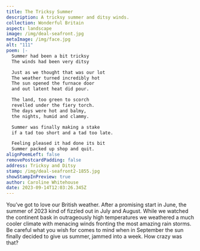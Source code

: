 ```yaml
---
title: The Tricksy Summer
description: A tricksy summer and ditsy winds.
collection: Wonderful Britain
aspect: landscape
image: /img/deal-seafront.jpg
metaImage: /img/face.jpg
alt: "111"
poem: |-
  Summer had been a bit tricksy
  The winds had been very ditsy

  Just as we thought that was our lot
  The weather turned incredibly hot
  The sun opened the furnace door 
  and out latent heat did pour.

  The land, too green to scorch
  revelled under the fiery torch.
  The days were hot and balmy,
  the nights, humid and clammy.

  Summer was finally making a stake 
  if a tad too short and a tad too late.

  Feeling pleased it had done its bit
  Summer packed up shop and quit.
alignPoemLeft: false
removePostcardPadding: false
address: Tricksy and Ditsy
stamp: /img/deal-seafront2-1855.jpg
showStampInPreview: true
author: Caroline Whitehouse
date: 2023-09-14T12:03:26.345Z
---
```

You’ve got to love our British weather. After a promising start in June, the summer of 2023 kind of fizzled out in July and August. While we watched the continent bask in outrageously high temperatures we weathered a much cooler climate with menacing winds fronting the most amazing rain storms. Be careful what you wish for comes to mind when in September the sun finally decided to give us summer, jammed into a week. How crazy was that?